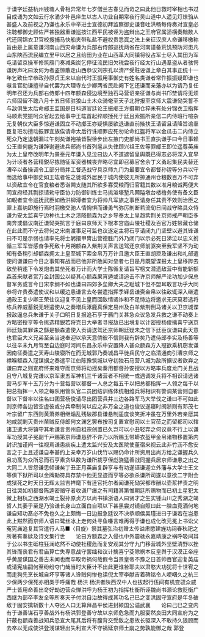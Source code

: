 <!-- { "loadSidebar": true } -->
于谦字廷益杭州钱塘人骨相异常年七岁僧兰古春见而竒之曰此他日救时宰相也书过目成诵为文如云行水涌少补邑庠生以古人功业自期常夜行吴山道中人遥见灯燎驺从甚盛人及前视之乃谦也永乐中举进士宣德初拜监察御史谦音吐洪畅每侍奏对宣皇必注聴都御史顾佐严甚独器重谦巡按江西平民被诬为盗辩出之王府官属骄横奏黜数人代还同锦衣卫官校搜捕马快船夹带私盐不避权贵悉寘之法上亲征汉庶人命谦移檄称旨由是上属意谦河南山西灾命谦为兵部右侍郎巡抚两省在河南谨备荒饥预防河患凡山东陜西流民编立里甲以居之且给田为业在山西革大同镇将役占军士尽入其田为军屯请留京操军修筑鴈门奏减柴炭乞停征流民旧欠税尝夜行经太行山遇羣盗从者骇愕谦厉声叱曰汝何为者盗惊散走山西叅议刘宗孔以清严受赃诬谦上章白其事正统十一年乞致仕举叅政孙原贞王来以自代时王振用事御史有姓名类谦者常忤振振疑即谦也嗾言官劾谦擅举自代罢为大理寺左少卿两省民赴阙下乞还谦而亲藩亦以为请乃复任明年召还为兵部右侍郎十四年额森侵边境至独石马营诏亲征谦与尚书邝埜请将无烦六师固留不聴八月十五日师驻狼山土木众骑奄至天子北狩报至京师大震谦恸哭誓不与敌俱生太后命郕王监国是日科道官廷论王振郕王方摄朝仓猝未有处分锦衣卫指挥马顺素党振呵众官起去给事中王竑首起捽顺捶死于廷且索振所亲信二内侍班行喧杂无复朝仪大臣多惊避谦固立不动郕王亦疑惧屡欲退谦直前掖扶王请留且请降旨谕羣臣复班勿擅动振罪宜族俟请命太后行诛顺罪应死勿论命红盔将军以金瓜击二内侍立死众乃定退朝漏过午刻矣谦袍袖皆裂徐步出左掖门吏部尚书王直执谦手曰今日事赖公王直何能为谦辞谢避进兵部尚书首列扈从失律顾兴祖王佐等罪郕王即位遥尊英庙为太上皇帝改明年为景泰元年谦入见泣曰边人不道遮留皇舆既已得志必将深入宜早为计顷者各营精鋭尽拣随征军资器械丧弃略尽宜即召募官舍余丁义勇起集民夫替还漕卒以备操调令工部分局并工督造战守具京师九门为最要宜令都督孙镗等分兵以守而选给事中御史如王竑者佐之徙城外居民于城内使彼无所掠通州仓粮数百万不可弃以资敌宜令在官食粮者悉诣闗支随其所欲多寡受粮而归官籍其数以准月粮诚两便大同宣府经其剽掠请勑守臣协力防御训练士马挑浚壕堑凡闗隘墩台楼橹务使有备文臣如輗者宜令巡抚武臣如杨洪柳溥者宜为将帅凡军旅之事臣请身任其责不效则治臣之罪上嘉纳即施行焉时羽檄交驰人情恟惧而谦勇气弥厉剖断若流旬日间战守略具众恃谦为安太监喜宁边种也土木之溃降额森为之乡导奉太上皇趋紫荆关京师戒严朝臣多南奔或倡议南迁谦恸哭抗言于庭曰京师天下根本宫庙山陵社稷及百官万姓帑藏仓储在此此而不守去将何之宋南渡事足可监也议遂定主将石亨请闭九门坚壁以避其锋谦曰不可是示弱也请率先将士躬擐甲冑出营德胜门外乃闭门以示必死日涕泣以忠义拊循三军军皆感奋争死敌十月朔额森入紫荆关声言送驾还京师前驱突至我军坚不为动知有备稍引却额森拥太上皇至城下索金帛万万计且邀大臣王直胡濙及谦出和礼部遣使问谦谦曰今日之事知有战而已他非所敢闻对垒者七日是月既望谍报太上皇移跸去敌垒稍逺下令发炮击其垒死者万计而大学士陈循复请旨写榜文潜遗敌营中有能斩额森首来献者赏万金封国公以疑其心额森果宵遁或请追击不许京师解严论功加少保总督军务或言今日宋李纲不如也谦曰四郊多垒卿大夫之耻城下但不盟耳敢言功乎大同叅将许贵奏遣使议和以缓边患谦言去冬尝遣指挥季铎岳谦赍金帛以往敌辄深入继遣通政王复少卿王荣往议迎复不见上皇而回敌情谲诈和不足恃边将邀求无厌莫若选将练兵养威蓄鋭无轻遣使从之奏増兵涿鹿真保定易州及白羊紫荆倒马诸关以卫京城谍报敌逼总兵朱谦于关子口明日复报追石亨于鴈门关甚急众议急发兵救之谦不动奏上方略密授亨等令挑选精鋭若将克日大举者寻报敌已出境复以计密授杨俊擒喜宁送京师廷劾其罪诛之繇是额森遣使入贡请送驾还京师朝廷疑未之信下廷臣议谦曰此天意也君臣大义兄弟至亲当速奉迎以承天意倘彼不信则我有辞矣乃遣侍郎李实及杨善等以往辛未九月驾至自边庭时河间东昌永乐中安置降人甚众额森方入冦欲乘机窃发谦因南征奏遣之天寿山陵寝所在而无城郭乃奏城昌平徙兵民守之临清通商引漕京师之襟喉额森入冦谋据之奏遣平江伯陈豫筑城以守初独石马营八城为敌所据议者欲弃之谦曰弃之则宣府怀来难守而京师将动揺矣奏用都督孙安授以方略率兵度龙门关且战且守八城复完谦以京军隶五军神机三千诸营者不相统一或遇调发兵将不相识请选诸营马步军十五万分为十营每营以都督一人总之每五千以把总都指挥一人领之每千以把总指挥一人领之每队用管队官二员团结训练体统相维兵将相识有警调某营则自都督以下督率以往名曰团营杨俊请尽出团营兵并三边各路军马大举伐之谦曰不可如此则京师各边皆空虚彼或分兵牵制何以应之非万全之道也俊议遂寝时闽浙则有邓茂七叶宗留广东西则黄萧养相继煽乱残破郡县谦悬制遥度谈笑折冲虽在万里外若亲厯其地咸就剿灭贵州苗贼反侍郎何文渊乞罢布按司复置宣慰司以土官莅之而留都司以辖诸卫遣大将镇守其地谦言贵州自祖宗创置已久岂可以小丑轻弃之何议竟不行上以谦军功授其子冕副千戸赐第京师谦恳辞不许乃以所赐玉带蟒衣盔甲金帛诸物移置第内封识加谨间一往视焉谦患痰疾上遣太监兴安及太医院使董宿来视云此非竹沥不愈安言之于上且述谦自奉甚约上亲幸万岁山伐竹以赐仍命计所资用出尚方给之谦握兵久且功髙为众所忌而石亨素贪纵数为谦所裁亨侄彪骁猛善战同握兵居京师谦患之出之大同二人皆怨谦思倾谦矣丁丑正月英庙复辟亨与有功遂诬谦迎立外藩与大学士王文等俱下狱所司以金牌勑符具存禁中他无显迹而亨等必欲杀谦所司遂以意欲二字附会成狱死之时天日无辉太监吉祥麾下有逹官托尔者闻谦死恸哭都市酬以壶浆祥责之明日往哭如初都督陈逵密赂守者收谦尸瘗之有司籍其第惟朝廷所赐物而已初土星犯太微上相杭之西湖水竭土裂孙原贞方以尚书镇浙语人曰贤才之生实锺山川之秀湖之竭哲人其萎乎至是乃验谦长身山立面白自项以下甚黑尝对镜自照曰此一腔血竟洒何地谦自知功髙必不免也久之上颇悔一日边报急廷议不决恭顺侯吴瑾进曰于谦若在岂患此上黙然而京师人语曰鹭丝冰上走何处寻鱼嗛言难再得于谦也成化改元冕上书讼父寃宪庙追复其官遣行人马■〈目旋〉祭其墓弘治初赠太传谥肃愍建旌功祠春秋祀之所著有奏牍及诗文集行世　　论曰方额森之入侵也中外震骇永嘉靖康之祸呼吸间耳于公以书生砥柱狂澜屹然不动使社稷危而复安观其分守九门移营城外坚壁清野以挫其锋而丧君有君庙算亡失専意战守罢绌和议计擒喜宁芟除祸本反皇舆于汉漠正帝座乎黄屋谋国之善古未闻也而卒取竒祸何哉假令当景皇帝不豫之日首帅百官迎复英庙或请宪庙嗣何至纷纷夺门哉当时大臣计不出此更谁咎耶夫以肃愍大功犹将十世宥之而走狗先烹长城自坏亨等诸人谗贼何惨也读倪太宰李献吉着碑铭令人哽咽久之杭三少保两少保死亦相类于呼痛哉
杨洪
杨洪者陜西汉中人也拔起行伍间有机变驭众威严士皆用命善出竒好劫边营众惮洪呼为杨王初为指挥杜衡所诬魏尚书源论救贬衡广西继为部卒李友全等所奏天子付洪自治故得成其功名己巳之变洪固守宣府是年冬破敌于固安擒斩数十人夺还人口无算拜昌平侯进封颍国公谥武襄　　论曰己巳之变内有于谦善谋石亨善战外有杨洪郭登善守故以京师危急而九服宴然良田大同宣府为之扞蔽也额森善战知兵恐宣大尾其后将有腹背交受敌之患故长驱深入不敢持久狼顾而去卒以无成使洪登浅谋轻出失利宣大不守祸延京师土崩之势孰能御之哉
郭登
